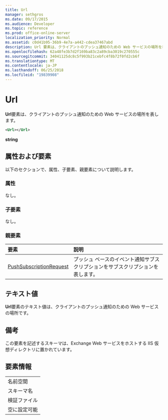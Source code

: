 ```yaml
---
title: Url
manager: sethgros
ms.date: 09/17/2015
ms.audience: Developer
ms.topic: reference
ms.prod: office-online-server
localization_priority: Normal
ms.assetid: c0d41b95-36b9-4e7a-a442-cdea37467abd
description: Url 要素は、クライアントのプッシュ通知のための Web サービスの場所を表します。
ms.openlocfilehash: 62a48fe3b7d2f169ba83c2a89cba3019c270555c
ms.sourcegitcommit: 34041125dc8c5f993b21cebfc4f8b72f0fd2cb6f
ms.translationtype: MT
ms.contentlocale: ja-JP
ms.lasthandoff: 06/25/2018
ms.locfileid: "19839908"
---
```

# <a name="url"></a>Url

**Url**要素は、クライアントのプッシュ通知のための Web サービスの場所を表します。 
  
```XML
<Url></Url>
```

 **string**
## <a name="attributes-and-elements"></a>属性および要素

以下のセクションで、属性、子要素、親要素について説明します。
  
### <a name="attributes"></a>属性

なし。
  
### <a name="child-elements"></a>子要素

なし。
  
### <a name="parent-elements"></a>親要素

|**要素**|**説明**|
|:-----|:-----|
|[PushSubscriptionRequest](pushsubscriptionrequest.md) <br/> |プッシュ ベースのイベント通知サブスクリプションをサブスクリプションを表します。  <br/> |
   
## <a name="text-value"></a>テキスト値

**Url**要素のテキスト値は、クライアントのプッシュ通知のための Web サービスの場所です。 
  
## <a name="remarks"></a>備考

この要素を記述するスキーマは、Exchange Web サービスをホストする IIS 仮想ディレクトリに置かれています。
  
## <a name="element-information"></a>要素情報

||
|:-----|
|名前空間  <br/> |
|スキーマ名  <br/> |
|検証ファイル  <br/> |
|空に設定可能  <br/> |
   


